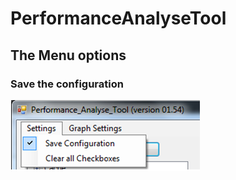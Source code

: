 # PerformanceAnalyseTool
## The Menu options
### Save the configuration
![SaveConfiguration](https://raw.githubusercontent.com/pascalhubacher/PerformanceAnalyseTool/main/pictures/SaveConfiguration.png)
